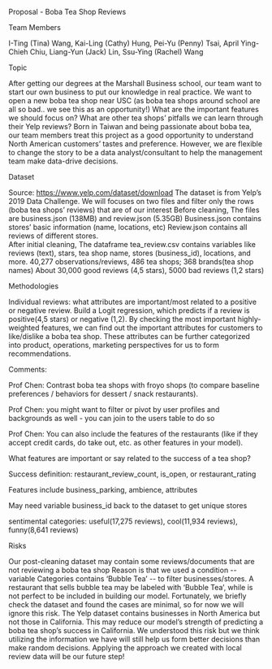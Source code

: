 Proposal - Boba Tea Shop Reviews

Team Members

I-Ting (Tina) Wang, Kai-Ling (Cathy) Hung, Pei-Yu (Penny) Tsai,
April Ying-Chieh Chiu, Liang-Yun (Jack) Lin, Ssu-Ying (Rachel) Wang

Topic

After getting our degrees at the Marshall Business school, our team want to start our own business to put our knowledge in real practice. We want to open a new boba tea shop near USC (as boba tea shops around school are all so bad.. we see this as an opportunity!) What are the important features we should focus on? What are other tea shops’ pitfalls we can learn through their Yelp reviews?
Born in Taiwan and being passionate about boba tea, our team members treat this project as a good opportunity to understand North American customers’ tastes and preference.
However, we are flexible to change the story to be a data analyst/consultant to help the management team make data-drive decisions.


Dataset

Source: https://www.yelp.com/dataset/download
The dataset is from Yelp’s 2019 Data Challenge. We will focuses on two files and filter only the rows (boba tea shops’ reviews) that are of our interest
Before cleaning, 
The files are business.json (138MB) and review.json (5.35GB)
Business.json contains stores’ basic information (name, locations, etc)
Review.json contains all reviews of different stores.   
After initial cleaning,
The dataframe tea_review.csv contains variables like reviews (text), stars, tea shop name, stores (business_id), locations, and more.
40,277 observations/reviews, 486 tea shops; 368 brands(tea shop names)
About 30,000 good reviews (4,5 stars), 5000 bad reviews (1,2 stars)

Methodologies

Individual reviews: what attributes are important/most related to a positive or negative review.
Build a Logit regression, which predicts if a review is positive(4,5 stars) or negative (1,2).
By checking the most important highly-weighted features, we can find out the important attributes for customers to like/dislike a boba tea shop.
These attributes can be further categorized into product, operations, marketing perspectives for us to form recommendations.

Comments:

Prof Chen: Contrast boba tea shops with froyo shops (to compare baseline preferences / behaviors for dessert / snack restaurants).

Prof Chen: you might want to filter or pivot by user profiles and backgrounds as well - you can join to the users table to do so

Prof Chen: You can also include the features of the restaurants (like if they accept credit cards, do take out, etc. as other features in your model). 

What features are important or say related to the success of a tea shop? 

Success definition: restaurant_review_count, is_open, or restaurant_rating

Features include business_parking, ambience, attributes

May need variable business_id back to the dataset to get unique stores

sentimental categories: useful(17,275 reviews), cool(11,934 reviews), funny(8,641 reviews)

Risks

Our post-cleaning dataset may contain some reviews/documents that are not reviewing a boba tea shop
Reason is that we used a condition -- variable Categories contains ‘Bubble Tea’ -- to filter businesses/stores. A restaurant that sells bubble tea may be labeled with ‘Bubble Tea’, while is not perfect to be included in building our model.
Fortunately, we briefly check the dataset and found the cases are minimal, so for now we will ignore this risk.
The Yelp dataset contains businesses in North America but not those in California. This may reduce our model’s strength of predicting a boba tea shop’s success in California.
We understood this risk but we think utilizing the information we have will still help us form better decisions than make random decisions.
Applying the approach we created with local review data will be our future step!



